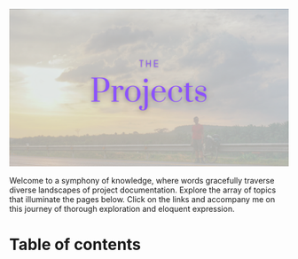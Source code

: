 ---
---

![the-projects.jpg](the-projects.jpg)

Welcome to a symphony of knowledge, where words gracefully traverse diverse landscapes of project documentation. Explore the array of topics that illuminate the pages below. Click on the links and accompany me on this journey of thorough exploration and eloquent expression.

# Table of contents

## 


